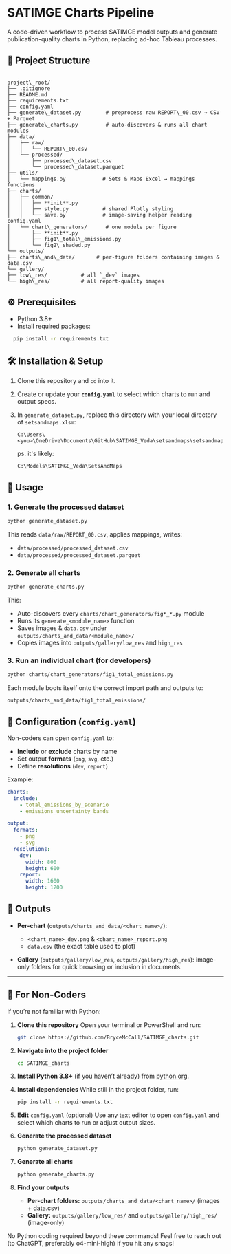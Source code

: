 # SATIMGE Charts Pipeline

A code-driven workflow to process SATIMGE model outputs and generate publication-quality charts in Python, replacing ad-hoc Tableau processes.  

## 📁 Project Structure

```

project\_root/
├── .gitignore
├── README.md
├── requirements.txt
├── config.yaml
├── generate\_dataset.py        # preprocess raw REPORT\_00.csv → CSV + Parquet
├── generate\_charts.py         # auto-discovers & runs all chart modules
├── data/
│   ├── raw/
│   │   └── REPORT\_00.csv
│   └── processed/
│       ├── processed\_dataset.csv
│       └── processed\_dataset.parquet
├── utils/
│   └── mappings.py            # Sets & Maps Excel → mappings functions
├── charts/
│   ├── common/
│   │   ├── **init**.py
│   │   ├── style.py           # shared Plotly styling
│   │   └── save.py            # image‐saving helper reading config.yaml
│   └── chart\_generators/      # one module per figure
│       ├── **init**.py
│       ├── fig1\_total\_emissions.py
│       └── fig2\_shaded.py
└── outputs/
├── charts\_and\_data/       # per-figure folders containing images & data.csv
└── gallery/
├── low\_res/           # all `_dev` images
└── high\_res/          # all report-quality images

```

## ⚙️ Prerequisites

- Python 3.8+  
- Install required packages:  
```bash
  pip install -r requirements.txt
```

## 🛠 Installation & Setup

1. Clone this repository and `cd` into it.
2. Create or update your **`config.yaml`** to select which charts to run and output specs.
3. In `generate_dataset.py`, replace this directory with your local directory of `setsandmaps.xlsm`:

   ```
   C:\Users\<you>\OneDrive\Documents\GitHub\SATIMGE_Veda\setsandmaps\setsandmaps.xlsm
   ```
    ps. it's likely:
      ```
   C:\Models\SATIMGE_Veda\SetsAndMaps
   ```




## 🚀 Usage

### 1. Generate the processed dataset

```bash
python generate_dataset.py
```

This reads `data/raw/REPORT_00.csv`, applies mappings, writes:

* `data/processed/processed_dataset.csv`
* `data/processed/processed_dataset.parquet`

### 2. Generate all charts

```bash
python generate_charts.py
```

This:

* Auto-discovers every `charts/chart_generators/fig*_*.py` module
* Runs its `generate_<module_name>` function
* Saves images & `data.csv` under `outputs/charts_and_data/<module_name>/`
* Copies images into `outputs/gallery/low_res` and `high_res`

### 3. Run an individual chart (for developers)

```bash
python charts/chart_generators/fig1_total_emissions.py
```

Each module boots itself onto the correct import path and outputs to:

```
outputs/charts_and_data/fig1_total_emissions/
```

## 🔧 Configuration (`config.yaml`)

Non-coders can open `config.yaml` to:

* **Include** or **exclude** charts by name
* Set output **formats** (`png`, `svg`, etc.)
* Define **resolutions** (`dev`, `report`)

Example:

```yaml
charts:
  include:
    - total_emissions_by_scenario
    - emissions_uncertainty_bands

output:
  formats:
    - png
    - svg
  resolutions:
    dev:
      width: 800
      height: 600
    report:
      width: 1600
      height: 1200
```

## 📂 Outputs

* **Per-chart** (`outputs/charts_and_data/<chart_name>/`):

  * `<chart_name>_dev.png` & `<chart_name>_report.png`
  * `data.csv` (the exact table used to plot)
* **Gallery** (`outputs/gallery/low_res`, `outputs/gallery/high_res`): image-only folders for quick browsing or inclusion in documents.

---

## 🙋 For Non-Coders

If you’re not familiar with Python:

1. **Clone this repository**
   Open your terminal or PowerShell and run:

   ```bash
   git clone https://github.com/BryceMcCall/SATIMGE_charts.git
   ```



2. **Navigate into the project folder**

   ```bash
   cd SATIMGE_charts
   ```

3. **Install Python 3.8+** (if you haven’t already) from [python.org](https://www.python.org/downloads/).

4. **Install dependencies**
   While still in the project folder, run:

   ```bash
   pip install -r requirements.txt
   ```

5. **Edit** `config.yaml` (optional)
   Use any text editor to open `config.yaml` and select which charts to run or adjust output sizes.

6. **Generate the processed dataset**

   ```bash
   python generate_dataset.py
   ```

7. **Generate all charts**

   ```bash
   python generate_charts.py
   ```

8. **Find your outputs**

   * **Per-chart folders:** `outputs/charts_and_data/<chart_name>/` (images + data.csv)
   * **Gallery:** `outputs/gallery/low_res/` and `outputs/gallery/high_res/` (image-only)


No Python coding required beyond these commands! Feel free to reach out (to ChatGPT, preferably o4-mini-high) if you hit any snags!
